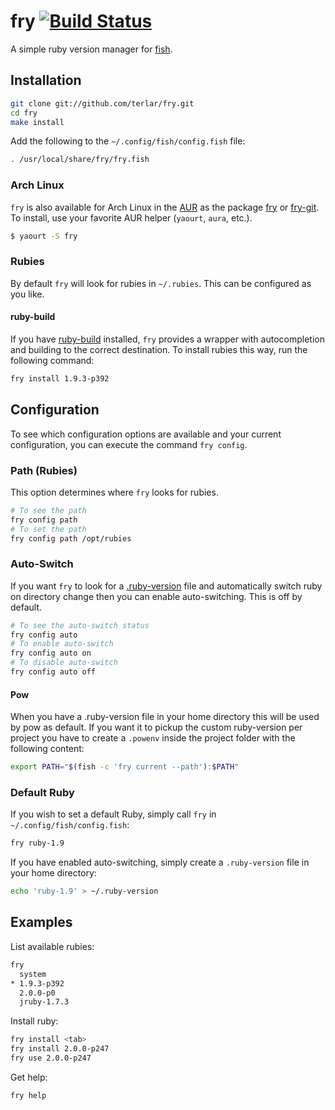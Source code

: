 # fry [![Build Status](https://travis-ci.org/terlar/fry.png?branch=master)](https://travis-ci.org/terlar/fry)

A simple ruby version manager for [fish](https://github.com/fish-shell/fish-shell).

## Installation

```sh
git clone git://github.com/terlar/fry.git
cd fry
make install
```

Add the following to the `~/.config/fish/config.fish` file:

```sh
. /usr/local/share/fry/fry.fish
```

### Arch Linux

`fry` is also available for Arch Linux in the [AUR](https://aur.archlinux.org) as the package [fry](https://aur.archlinux.org/packages/fry/) or [fry-git](https://aur.archlinux.org/packages/fry-git/).
To install, use your favorite AUR helper (`yaourt`, `aura`, etc.).

```sh
$ yaourt -S fry
```

### Rubies

By default `fry` will look for rubies in `~/.rubies`. This can be configured as you like.

#### ruby-build
If you have [ruby-build](https://github.com/sstephenson/ruby-build) installed, `fry` provides a wrapper
with autocompletion and building to the correct destination.
To install rubies this way, run the following command:

```sh
fry install 1.9.3-p392
```


## Configuration

To see which configuration options are available and your current configuration,
you can execute the command `fry config`.

### Path (Rubies)

This option determines where `fry` looks for rubies.

```sh
# To see the path
fry config path
# To set the path
fry config path /opt/rubies
```

### Auto-Switch

If you want `fry` to look for a [.ruby-version](https://gist.github.com/fnichol/1912050) file and
automatically switch ruby on directory change then you can enable auto-switching. This is off by default.

```sh
# To see the auto-switch status
fry config auto
# To enable auto-switch
fry config auto on
# To disable auto-switch
fry config auto off
```

#### Pow

When you have a .ruby-version file in your home directory this will be used by pow as default.
If you want it to pickup the custom ruby-version per project you have to create a `.powenv` inside
the project folder with the following content:
```sh
export PATH="$(fish -c 'fry current --path'):$PATH"
```

### Default Ruby

If you wish to set a default Ruby, simply call `fry` in `~/.config/fish/config.fish`:
```sh
fry ruby-1.9
```

If you have enabled auto-switching, simply create a `.ruby-version` file in your home directory:
```sh
echo 'ruby-1.9' > ~/.ruby-version
```

## Examples

List available rubies:
```sh
fry
  system
* 1.9.3-p392
  2.0.0-p0
  jruby-1.7.3
```

Install ruby:
```sh
fry install <tab>
fry install 2.0.0-p247
fry use 2.0.0-p247
```

Get help:
```sh
fry help
```

